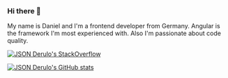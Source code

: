 ### Hi there 👋

My name is Daniel and I'm a frontend developer from Germany. Angular is the framework I'm most experienced with. Also I'm passionate about code quality.

[![JSON Derulo's StackOverflow](https://stackoverflow-badge.vercel.app/?userID=5470544)](https://stackoverflow.com/users/5470544)

[![JSON Derulo's GitHub stats](https://github-readme-stats.vercel.app/api?username=json-derulo)](https://github.com/anuraghazra/github-readme-stats)

